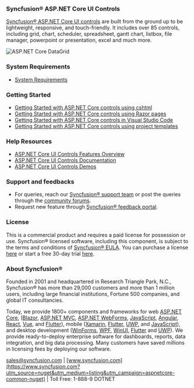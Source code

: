 ### Syncfusion&reg; ASP.NET Core UI Controls

[Syncfusion&reg; ASP.NET Core UI controls](https://www.syncfusion.com/aspnet-core-ui-controls?utm_source=nuget&utm_medium=listing&utm_campaign=aspnetcore-common-nuget) are built from the ground up to be lightweight, responsive, and touch-friendly. It includes over 85 controls, including grid, chart, scheduler, spreadsheet, gantt chart, listbox, file manager, powerpoint or presentation, excel and much more.

![ASP.NET Core DataGrid](https://raw.githubusercontent.com/SyncfusionExamples/nuget-img/master/blazor/blazor-datagrid.png)

### System Requirements

* [System Requirements](https://ej2.syncfusion.com/aspnetcore/documentation/system-requirements/?utm_source=nuget&utm_medium=listing&utm_campaign=aspnetcore-common-nuget)

### Getting Started

* [Getting Started with ASP.NET Core controls using cshtml](https://ej2.syncfusion.com/aspnetcore/documentation/getting-started/visual-studio-2017/?utm_source=nuget&utm_medium=listing&utm_campaign=aspnetcore-common-nuget)
* [Getting Started with ASP.NET Core controls using Razor pages](https://ej2.syncfusion.com/aspnetcore/documentation/getting-started/razor-pages/?utm_source=nuget&utm_medium=listing&utm_campaign=aspnetcore-common-nuget)
* [Getting Started with ASP.NET Core controls in Visual Studio Code](https://ej2.syncfusion.com/aspnetcore/documentation/getting-started/vscode/?utm_source=nuget&utm_medium=listing&utm_campaign=aspnetcore-common-nuget)
* [Getting Started with ASP.NET Core controls using project templates](https://ej2.syncfusion.com/aspnetcore/documentation/getting-started/project-template/?utm_source=nuget&utm_medium=listing&utm_campaign=aspnetcore-common-nuget)

### Help Resources

* [ASP.NET Core UI Controls Features Overview](https://www.syncfusion.com/aspnet-core-ui-controls?utm_source=nuget&utm_medium=listing&utm_campaign=aspnetcore-common-nuget)
* [ASP.NET Core UI Controls Documentation](https://ej2.syncfusion.com/aspnetcore/documentation/introduction/?utm_source=nuget&utm_medium=listing&utm_campaign=aspnetcore-common-nuget)
* [ASP.NET Core UI Controls Demos](https://ej2.syncfusion.com/home/aspnetcore.html?utm_source=nuget&utm_medium=listing&utm_campaign=aspnetcore-common-nuget)

### Support and feedbacks

* For queries, reach our [Syncfusion&reg; support team](https://www.syncfusion.com/support/directtrac/incidents/newincident?utm_source=nuget&utm_medium=listing&utm_campaign=aspnetcore-common-nuget) or post the queries through the [community forums](https://www.syncfusion.com/forums/aspnetcore-js2?utm_source=nuget&utm_medium=listing&utm_campaign=aspnetcore-common-nuget). 
* Request new feature through [Syncfusion&reg; feedback portal](https://www.syncfusion.com/feedback/aspnet-core?utm_source=nuget&utm_medium=listing&utm_campaign=aspnetcore-common-nuget).

### License

This is a commercial product and requires a paid license for possession or use. Syncfusion&reg; licensed software, including this component, is subject to the terms and conditions of [Syncfusion&reg; EULA](https://www.syncfusion.com/eula/es/?utm_source=nuget&utm_medium=listing&utm_campaign=aspnetcore-common-nuget). You can purchase a license [here]( https://www.syncfusion.com/sales/products?utm_source=nuget&utm_medium=listing&utm_campaign=aspnetcore-common-nuget) or start a free 30-day trial [here](https://www.syncfusion.com/account/manage-trials/start-trials?utm_source=nuget&utm_medium=listing&utm_campaign=aspnetcore-common-nuget).

### About Syncfusion&reg;

Founded in 2001 and headquartered in Research Triangle Park, N.C., Syncfusion&reg; has more than 29,000 customers and more than 1 million users, including large financial institutions, Fortune 500 companies, and global IT consultancies.
 
Today, we provide 1800+ components and frameworks for web [ASP.NET Core](https://www.syncfusion.com/aspnet-core-ui-controls?utm_source=nuget&utm_medium=listing&utm_campaign=aspnetcore-common-nuget), ([Blazor](https://www.syncfusion.com/blazor-components?utm_source=nuget&utm_medium=listing&utm_campaign=aspnetcore-common-nuget), [ASP.NET MVC](https://www.syncfusion.com/aspnet-mvc-ui-controls?utm_source=nuget&utm_medium=listing&utm_campaign=aspnetcore-common-nuget), [ASP.NET WebForms](https://www.syncfusion.com/jquery/aspnet-webforms-ui-controls?utm_source=nuget&utm_medium=listing&utm_campaign=aspnetcore-common-nuget), [JavaScript](https://www.syncfusion.com/javascript-ui-controls?utm_source=nuget&utm_medium=listing&utm_campaign=aspnetcore-common-nuget), [Angular](https://www.syncfusion.com/angular-ui-components?utm_source=nuget&utm_medium=listing&utm_campaign=aspnetcore-common-nuget), [React](https://www.syncfusion.com/react-ui-components?utm_source=nuget&utm_medium=listing&utm_campaign=aspnetcore-common-nuget), [Vue](https://www.syncfusion.com/vue-ui-components?utm_source=nuget&utm_medium=listing&utm_campaign=aspnetcore-common-nuget), and [Flutter](https://www.syncfusion.com/flutter-widgets?utm_source=nuget&utm_medium=listing&utm_campaign=aspnetcore-common-nuget)), mobile ([Xamarin](https://www.syncfusion.com/xamarin-ui-controls?utm_source=nuget&utm_medium=listing&utm_campaign=aspnetcore-common-nuget), [Flutter](https://www.syncfusion.com/flutter-widgets?utm_source=nuget&utm_medium=listing&utm_campaign=aspnetcore-common-nuget), [UWP](https://www.syncfusion.com/uwp-ui-controls?utm_source=nuget&utm_medium=listing&utm_campaign=aspnetcore-common-nuget), and [JavaScript](https://www.syncfusion.com/javascript-ui-controls?utm_source=nuget&utm_medium=listing&utm_campaign=aspnetcore-common-nuget)), and desktop development ([WinForms](https://www.syncfusion.com/winforms-ui-controls?utm_source=nuget&utm_medium=listing&utm_campaign=aspnetcore-common-nuget), [WPF](https://www.syncfusion.com/wpf-controls?utm_source=nuget&utm_medium=listing&utm_campaign=aspnetcore-common-nuget), [WinUI](https://www.syncfusion.com/winui-controls?utm_source=nuget&utm_medium=listing&utm_campaign=aspnetcore-common-nuget), [Flutter](https://www.syncfusion.com/flutter-widgets?utm_source=nuget&utm_medium=listing&utm_campaign=aspnetcore-common-nuget) and [UWP](https://www.syncfusion.com/uwp-ui-controls?utm_source=nuget&utm_medium=listing&utm_campaign=aspnetcore-common-nuget)). We provide ready-to-deploy enterprise software for dashboards, reports, data integration, and big data processing. Many customers have saved millions in licensing fees by deploying our software.

[sales@syncfusion.com](mailto:sales@syncfusion.com?Subject=Syncfusion%20ASP.NET%20Core%20-%20NuGet) | [www.syncfusion.com](https://www.syncfusion.com?utm_source=nuget&utm_medium=listing&utm_campaign=aspnetcore-common-nuget) | Toll Free: 1-888-9 DOTNET
